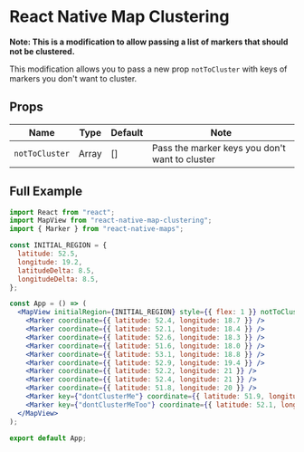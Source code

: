 # React Native Map Clustering

**Note: This is a modification to allow passing a list of markers that should not be clustered.**

This modification allows you to pass a new prop `notToCluster` with keys of markers you don't want to cluster.

## Props

| Name          | Type   | Default | Note                                                |
|---------------|--------|---------|-----------------------------------------------------|
| `notToCluster`| Array  | []      | Pass the marker keys you don't want to cluster      |

## Full Example

```jsx
import React from "react";
import MapView from "react-native-map-clustering";
import { Marker } from "react-native-maps";

const INITIAL_REGION = {
  latitude: 52.5,
  longitude: 19.2,
  latitudeDelta: 8.5,
  longitudeDelta: 8.5,
};

const App = () => (
  <MapView initialRegion={INITIAL_REGION} style={{ flex: 1 }} notToCluster={['dontClusterMe','dontClusterMeToo']}>
    <Marker coordinate={{ latitude: 52.4, longitude: 18.7 }} />
    <Marker coordinate={{ latitude: 52.1, longitude: 18.4 }} />
    <Marker coordinate={{ latitude: 52.6, longitude: 18.3 }} />
    <Marker coordinate={{ latitude: 51.6, longitude: 18.0 }} />
    <Marker coordinate={{ latitude: 53.1, longitude: 18.8 }} />
    <Marker coordinate={{ latitude: 52.9, longitude: 19.4 }} />
    <Marker coordinate={{ latitude: 52.2, longitude: 21 }} />
    <Marker coordinate={{ latitude: 52.4, longitude: 21 }} />
    <Marker coordinate={{ latitude: 51.8, longitude: 20 }} />
    <Marker key={"dontClusterMe"} coordinate={{ latitude: 51.9, longitude: 21.2 }} />
    <Marker key={"dontClusterMeToo"} coordinate={{ latitude: 52.1, longitude: 21.4 }} />
  </MapView>
);

export default App;

